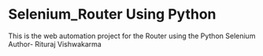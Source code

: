 # Selenium_Router Using Python
This is the web automation project for the Router using the Python Selenium
Author- Rituraj Vishwakarma
